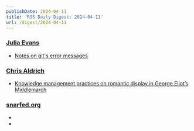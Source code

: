 ```yaml
---
publishDate: 2024-04-11
title: 'RSS Daily Digest: 2024-04-11'
url: /digest/2024-04-11
---
```


### [Julia Evans](http://jvns.ca/)

  * [Notes on git's error messages](https://jvns.ca/blog/2024/04/10/notes-on-git-error-messages/)
  
### [Chris Aldrich](https://boffosocko.com/)

  * [Knowledge management practices on romantic display in George Eliot’s Middlemarch](https://boffosocko.com/2024/04/10/55822575/)
  
### [snarfed.org](https://snarfed.org/)

  * [](https://snarfed.org/2024-04-10_52787)
  * [](https://snarfed.org/2024-04-10_52782)
  

